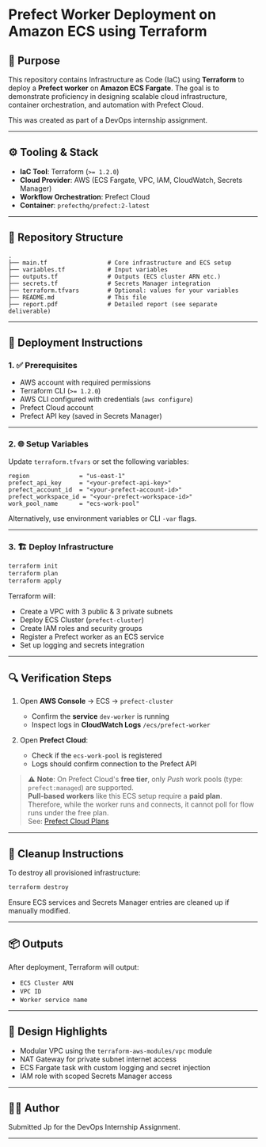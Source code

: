 # Prefect Worker Deployment on Amazon ECS using Terraform

## 📌 Purpose

This repository contains Infrastructure as Code (IaC) using **Terraform** to deploy a **Prefect worker** on **Amazon ECS Fargate**. The goal is to demonstrate proficiency in designing scalable cloud infrastructure, container orchestration, and automation with Prefect Cloud.

This was created as part of a DevOps internship assignment.

---

## ⚙️ Tooling & Stack

- **IaC Tool**: Terraform (`>= 1.2.0`)
- **Cloud Provider**: AWS (ECS Fargate, VPC, IAM, CloudWatch, Secrets Manager)
- **Workflow Orchestration**: Prefect Cloud
- **Container**: `prefecthq/prefect:2-latest`

---

## 📁 Repository Structure

```
.
├── main.tf                 # Core infrastructure and ECS setup
├── variables.tf            # Input variables
├── outputs.tf              # Outputs (ECS cluster ARN etc.)
├── secrets.tf              # Secrets Manager integration
├── terraform.tfvars        # Optional: values for your variables
├── README.md               # This file
├── report.pdf              # Detailed report (see separate deliverable)
```

---

## 🚀 Deployment Instructions

### 1. ✅ Prerequisites

- AWS account with required permissions
- Terraform CLI (`>= 1.2.0`)
- AWS CLI configured with credentials (`aws configure`)
- Prefect Cloud account
- Prefect API key (saved in Secrets Manager)

---

### 2. 🌐 Setup Variables

Update `terraform.tfvars` or set the following variables:

```hcl
region              = "us-east-1"
prefect_api_key     = "<your-prefect-api-key>"
prefect_account_id  = "<your-prefect-account-id>"
prefect_workspace_id = "<your-prefect-workspace-id>"
work_pool_name      = "ecs-work-pool"
```

Alternatively, use environment variables or CLI `-var` flags.

---

### 3. 🏗 Deploy Infrastructure

```bash
terraform init
terraform plan
terraform apply
```

Terraform will:
- Create a VPC with 3 public & 3 private subnets
- Deploy ECS Cluster (`prefect-cluster`)
- Create IAM roles and security groups
- Register a Prefect worker as an ECS service
- Set up logging and secrets integration

---

## 🔍 Verification Steps

1. Open **AWS Console** → ECS → `prefect-cluster`
   - Confirm the **service** `dev-worker` is running
   - Inspect logs in **CloudWatch Logs** `/ecs/prefect-worker`

2. Open **Prefect Cloud**:
   - Check if the `ecs-work-pool` is registered
   - Logs should confirm connection to the Prefect API

> ⚠️ **Note**: On Prefect Cloud's **free tier**, only *Push* work pools (type: `prefect:managed`) are supported.  
> **Pull-based workers** like this ECS setup require a **paid plan**.  
> Therefore, while the worker runs and connects, it cannot poll for flow runs under the free plan.  
> See: [Prefect Cloud Plans](https://www.prefect.io/pricing)

---

## 🧹 Cleanup Instructions

To destroy all provisioned infrastructure:

```bash
terraform destroy
```

Ensure ECS services and Secrets Manager entries are cleaned up if manually modified.

---

## 📦 Outputs

After deployment, Terraform will output:

- `ECS Cluster ARN`
- `VPC ID`
- `Worker service name`

---

## 🧠 Design Highlights

- Modular VPC using the `terraform-aws-modules/vpc` module
- NAT Gateway for private subnet internet access
- ECS Fargate task with custom logging and secret injection
- IAM role with scoped Secrets Manager access
---

## 🧑‍💻 Author

Submitted Jp for the DevOps Internship Assignment.

---
